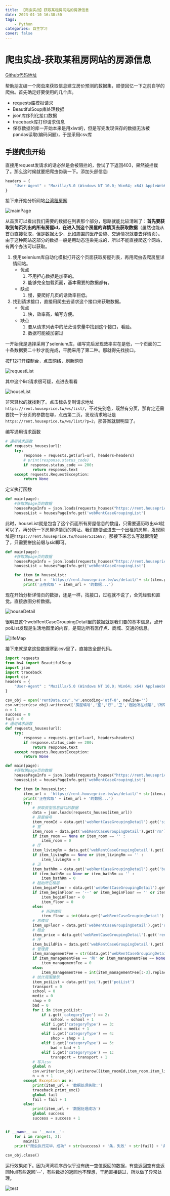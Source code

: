 ```yaml
---
title: 【爬虫实战】获取某租房网站的房源信息
date: 2023-01-10 16:38:50
tags: 
    - Python
categories: 自主学习
cover: false
---
```

# 爬虫实战-获取某租房网站的房源信息
[Github代码地址](https://github.com/Katashixz/housePriceSpider)

帮助朋友编一个爬虫来获取信息建立房价预测的数据集，顺便回忆一下之前自学的爬虫。首先确定好要使用的几个库。
- requests库模拟请求
- BeautifulSoup库处理数据
- json库序列化接口数据
- traceback库打印请求信息
- 保存数据的库一开始本来是用xlwt的，但是写完发现保存的数据无法被pandas读取(编码问题)，于是采用csv库
## 手搓爬虫开始
直接用request发请求的话必然是会被阻拦的，尝试了下返回403，果然被拦截了。那么这时候就要把爬虫伪装一下。添加头部信息:
```python
headers = {
    "User-Agent" : "Mozilla/5.0 (Windows NT 10.0; Win64; x64) AppleWebKit/537.36 (KHTML, like Gecko) Chrome/108.0.0.0 Safari/537.36 Edg/108.0.1462.76"
}
```
接下来开始分析网站[台湾租房网](https://rent.houseprice.tw)

![mainPage](../image/housePriceSpider/mainPage.png)

从首页可以看出我们需要的数据在列表那个部分，思路就能比较清晰了：**首先要获取到每页列出的所有房屋id，在进入到这个房屋的详情页去获取数据**（虽然也能从首页直接获取，但是数据太少，比如周围的医疗设施、交通情况就要去详情页）。由于这种网站这部分的数据一般是用动态渲染完成的，所以不能直接爬这个网站，有两个办法可以获取。

1. 使用selenium库自动化模拟打开这个页面获取房屋列表，再用爬虫去爬房屋详情网站。
    - 优点
        1. 不用担心数据是加密的。
        2. 能够完全加载页面，基本需要的数据都有。
    - 缺点
        1. 慢，要爬好几页的话效率巨低。
2. 找到请求接口，直接用爬虫去请求这个接口来获取数据。
    - 优点
        1. 快，效率高，编写方便。
    - 缺点
        1. 要从请求列表中的茫茫请求量中找到这个接口，看脸。
        1. 数据可能被加密过

一开始我是选择采用了selenium库，编写完后发现效率实在是低，一个页面的二十条数据要二十秒才能完成，干脆采用了第二种。那就得先找接口。

按F12打开控制台，点击网络，刷新网页

![requestList](../image/housePriceSpider/requestList.png)

其中这个list请求很可疑，点进去看看

![houseList](../image/housePriceSpider/houseList.png)

非常轻松的就找到了。点击标头复制请求地址`https://rent.houseprice.tw/ws/list/`，不过先别急，既然有分页，那肯定还需要找一下分页的参数在哪，点击第二页，发现请求地址是`https://rent.houseprice.tw/ws/list/?p=2`，那答案就很明显了。

编写通用请求函数
```python
# 通用请求函数
def requests_houses(url):
    try:
        response = requests.get(url=url, headers=headers)
        # print(response.status_code)
        if response.status_code == 200:
            return response.text
    except requests.RequestException:
        return None
```

定义执行函数
```python
def main(page):
    #获取第page页的数据
    housesPageInfo = json.loads(requests_houses("https://rent.houseprice.tw/ws/list/?p=" + str(page)))
    housesList = housesPageInfo.get('webRentCaseGroupingList')
```
此时，houseList就是包含了这个页面所有房屋信息的数组，只需要遍历取出sid就可以了。再分析一下房屋详情页的网址。我们随便点进去一个出租的房屋，发现网址是`https://rent.houseprice.tw/house/5315687`。那接下来怎么写就很清楚了，只需要拼接前缀与sid即可。
```python
def main(page):
    #获取第page页的数据
    housesPageInfo = json.loads(requests_houses("https://rent.houseprice.tw/ws/list/?p=" + str(page)))
    housesList = housesPageInfo.get('webRentCaseGroupingList')

    for item in housesList:
        item_url =  'https://rent.houseprice.tw/ws/detail/'+ str(item.get('sid'))
        print('正在爬取' + item_url + '的数据...')
```
现在开始分析详情页的数据，还是一样，找接口，过程就不说了，全凭经验和直觉。直接放图分析数据。

![houseDetail](../image/housePriceSpider/houseDetail.png)

很明显这个webRentCaseGroupingDetail里的数据就是我们要的基本信息，点开poiList发现是生活地图里的内容，是周边所有医疗点、商城、交通的信息。

![lifeMap](../image/housePriceSpider/lifeMap.png)

接下来就是拿这些数据塞到csv里了，直接放全部代码。
```python
import requests
from bs4 import BeautifulSoup
import json
import traceback
import csv
headers = {
    "User-Agent" : "Mozilla/5.0 (Windows NT 10.0; Win64; x64) AppleWebKit/537.36 (KHTML, like Gecko) Chrome/108.0.0.0 Safari/537.36 Edg/108.0.1462.76"
}

csv_obj = open('rentData.csv','w',encoding='utf-8', newline='')
csv.writer(csv_obj).writerow(['房屋编号','室','厅','卫','起始所在楼层','所跨楼层','总楼层','租金/月','面积/坪','管理费/月','周边学校','周边交通','周边医疗','购物中心','嫌惡設施'])
n = 1
success = 0
fail = 0
# 通用请求函数
def requests_houses(url):
    try:
        response = requests.get(url=url, headers=headers)
        if response.status_code == 200:
            return response.text
    except requests.RequestException:
        return None

def main(page):
    #获取第page页的数据
    housesPageInfo = json.loads(requests_houses("https://rent.houseprice.tw/ws/list/?p=" + str(page)))
    housesList = housesPageInfo.get('webRentCaseGroupingList')

    for item in housesList:
        item_url =  'https://rent.houseprice.tw/ws/detail/'+ str(item.get('sid'))
        print('正在爬取' + item_url + '的数据...')
        try:
            # 获取房型信息接口的数据
            data = json.loads(requests_houses(item_url))
            # 房屋编号
            item_roomId = data.get('webRentCaseGroupingDetail').get('sid')
            # 室
            item_room = data.get('webRentCaseGroupingDetail').get('rm')
            if item_room == None or item_room == '' :
                item_room = 0
            # 厅
            item_livingRm = data.get('webRentCaseGroupingDetail').get('livingRm')
            if item_livingRm == None or item_livingRm == '' :
                item_livingRm = 0
            # 卫
            item_bathRm = data.get('webRentCaseGroupingDetail').get('bathRm')
            if item_bathRm == None or item_bathRm == '' :
                item_bathRm = 0
            # 起始所在楼层
            item_beginFloor = data.get('webRentCaseGroupingDetail').get('fromFloor')
            if item_beginFloor == '--' or item_beginFloor == '' or item_beginFloor == None:
                item_beginFloor = 0
                item_floor = 0
            else:
                # 所跨楼层
                item_floor = int(data.get('webRentCaseGroupingDetail').get('toFloor')) - int(data.get('webRentCaseGroupingDetail').get('fromFloor')) + 1
            # 总楼层
            item_upFloor = data.get('webRentCaseGroupingDetail').get('upFloor')
            # 租金
            item_price = data.get('webRentCaseGroupingDetail').get('rentPrice')
            # 坪
            item_buildPin = data.get('webRentCaseGroupingDetail').get('buildPin')
            # 管理费
            item_managementFee = str(data.get('webRentCaseGroupingDetail').get('managementFee'))
            if item_managementFee == '無' or item_managementFee == None or item_managementFee == '':
                item_managementFee = 0
            else:
                item_managementFee = int(item_managementFee[:-3].replace(',',''))
            # 统计周围建筑
            item_poiList = data.get('poi').get('poiList')
            transport = 0
            school = 0
            medic = 0
            shop = 0
            bad = 0
            for i in item_poiList:
                if i.get('categoryType') == 2:
                    school = school + 1
                elif i.get('categoryType') == 3:
                    medic = medic + 1
                elif i.get('categoryType') == 4:
                    shop = shop + 1
                elif i.get('categoryType') == 5:
                    bad = bad + 1
                elif i.get('categoryType') == 1:
                    transport = transport + 1
            # 写入csv
            global n
            csv.writer(csv_obj).writerow([item_roomId,item_room,item_livingRm,item_bathRm,item_beginFloor,item_floor,item_upFloor,item_price,item_buildPin,item_managementFee,school,transport,medic,shop,bad])
            n = n + 1
        except Exception as e:
            print(item_url + '数据处理失败:')
            traceback.print_exc()
            global fail
            fail = fail + 1
        else:
            print(item_url + '数据处理成功')
            global success
            success = success + 1


if __name__ == '__main__':
    for i in range(1, 2):
        main(i)
    print("爬虫执行完毕，成功" + str(success) + '条，失败' + str(fail) + '条')
    
csv_obj.close()
```
运行效果如下。因为湾湾程序员似乎没有统一空值返回的数据，有些返回空有些返回Null有些返回'--'，有些数据的返回也不理想，干脆直接跳过，所以做了异常处理。

![test](../image/housePriceSpider/test.png)





